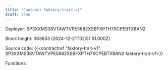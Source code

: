 ```yaml
---
title: "Contract faktory-trait-v1"
draft: true
---
```

Deployer: SP3XXMS38VTAWTVPE5682XSBFXPTH7XCPEBTX8AN2


 



Block height: 363653 (2024-12-21T02:51:51.000Z)

Source code: {{<contractref "faktory-trait-v1" SP3XXMS38VTAWTVPE5682XSBFXPTH7XCPEBTX8AN2 faktory-trait-v1>}}

Functions:


